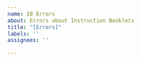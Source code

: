 ```yaml
---
name: IB Errors
about: Errors about Instruction Booklets
title: "[Errors]"
labels: ''
assignees: ''

---
```



